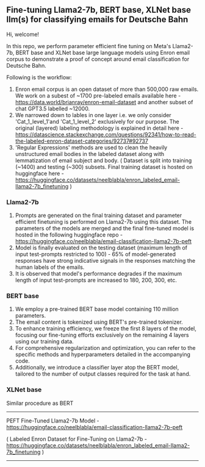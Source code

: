 ## Fine-tuning Llama2-7b, BERT base, XLNet base llm(s) for classifying emails for Deutsche Bahn

Hi, welcome!

In this repo, we perform parameter efficient fine tuning on Meta's Llama2-7b, BERT base and XLNet base large language models using Enron email corpus to demonstrate a proof of concept around email classification for Deutsche Bahn.

Following is the workflow:
1. Enron email corpus is an open dataset of more than 500,000 raw emails. We work on a subest of ~1700 pre-labeled emails available here - https://data.world/brianray/enron-email-dataset and another subset of chat GPT3.5 labelled ~12000.
2. We narrowed down to lables in one layer i.e. we only consider 'Cat_1_level_1'and 'Cat_1_level_2' exclusively for our purpose. The original (layered) labeling methodology is explained in detail here - https://datascience.stackexchange.com/questions/92341/how-to-read-the-labeled-enron-dataset-categories/92737#92737
3. 'Regular Expressions' methods are used to clean the heavily unstructured email bodies in the labeled dataset along with lemmatization of email subject and body. ( Dataset is split into training (~1400) and testing (~300) subsets. Final training dataset is hosted on huggingface here - https://huggingface.co/datasets/neelblabla/enron_labeled_email-llama2-7b_finetuning )

### Llama2-7b
1. Prompts are generated on the final training dataset and parameter efficient finetuning is performed on Llama2-7b using this dataset. The parameters of the models are merged and the final fine-tuned model is hosted in the following huggingface repo - https://huggingface.co/neelblabla/email-classification-llama2-7b-peft
2. Model is finally evaluated on the testing dataset (maximum length of input test-prompts restricted to 100) - 65% of model-generated responses have strong indicative signals in the responses matching the human labels of the emails.
3. It is observed that model's performance degrades if the maximum length of input test-prompts are increased to 180, 200, 300, etc.

### BERT base
1. We employ a pre-trained BERT base model containing 110 million parameters.
2. The email content is tokenized using BERT's pre-trained tokenizer.
3. To enhance training efficiency, we freeze the first 8 layers of the model, focusing our fine-tuning efforts exclusively on the remaining 4 layers using our training data.
4. For comprehensive regularization and optimization, you can refer to the specific methods and hyperparameters detailed in the accompanying code.
5. Additionally, we introduce a classifier layer atop the BERT model, tailored to the number of output classes required for the task at hand.

### XLNet base
Similar procedure as BERT

*******

PEFT Fine-Tuned Llama2-7b Model - https://huggingface.co/neelblabla/email-classification-llama2-7b-peft

( Labeled Enron Dataset for Fine-Tuning on Llama2-7b - https://huggingface.co/datasets/neelblabla/enron_labeled_email-llama2-7b_finetuning )

*******
